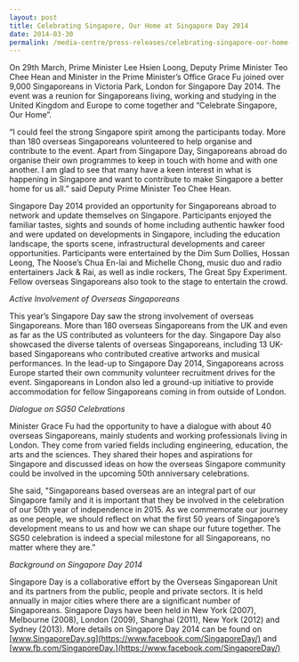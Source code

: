 ```yaml
---
layout: post
title: Celebrating Singapore, Our Home at Singapore Day 2014
date: 2014-03-30
permalink: /media-centre/press-releases/celebrating-singapore-our-home-at-singapore-day-2014
---
```

On 29th March, Prime Minister Lee Hsien Loong, Deputy Prime Minister Teo Chee Hean and Minister in the Prime Minister’s Office Grace Fu joined over 9,000 Singaporeans in Victoria Park, London for Singapore Day 2014. The event was a reunion for Singaporeans living, working and studying in the United Kingdom and Europe to come together and “Celebrate Singapore, Our Home”.

“I could feel the strong Singapore spirit among the participants today. More than 180 overseas Singaporeans volunteered to help organise and contribute to the event. Apart from Singapore Day, Singaporeans abroad do organise their own programmes to keep in touch with home and with one another. I am glad to see that many have a keen interest in what is happening in Singapore and want to contribute to make Singapore a better home for us all.” said Deputy Prime Minister Teo Chee Hean.

Singapore Day 2014 provided an opportunity for Singaporeans abroad to network and update themselves on Singapore. Participants enjoyed the familiar tastes, sights and sounds of home including authentic hawker food and were updated on developments in Singapore, including the education landscape, the sports scene, infrastructural developments and career opportunities. Participants were entertained by the Dim Sum Dollies, Hossan Leong, The Noose’s Chua En-lai and Michelle Chong, music duo and radio entertainers Jack & Rai, as well as indie rockers, The Great Spy Experiment. Fellow overseas Singaporeans also took to the stage to entertain the crowd.

_Active Involvement of Overseas Singaporeans_

This year’s Singapore Day saw the strong involvement of overseas Singaporeans. More than 180 overseas Singaporeans from the UK and even as far as the US contributed as volunteers for the day. Singapore Day also showcased the diverse talents of overseas Singaporeans, including 13 UK-based Singaporeans who contributed creative artworks and musical performances. In the lead-up to Singapore Day 2014, Singaporeans across Europe started their own community volunteer recruitment drives for the event. Singaporeans in London also led a ground-up initiative to provide accommodation for fellow Singaporeans coming in from outside of London.

_Dialogue on SG50 Celebrations_

Minister Grace Fu had the opportunity to have a dialogue with about 40 overseas Singaporeans, mainly students and working professionals living in London. They come from varied fields including engineering, education, the arts and the sciences. They shared their hopes and aspirations for Singapore and discussed ideas on how the overseas Singapore community could be involved in the upcoming 50th anniversary celebrations.

She said, "Singaporeans based overseas are an integral part of our Singapore family and it is important that they be involved in the celebration of our 50th year of independence in 2015. As we commemorate our journey as one people, we should reflect on what the first 50 years of Singapore’s development means to us and how we can shape our future together. The SG50 celebration is indeed a special milestone for all Singaporeans, no matter where they are.”

_Background on Singapore Day 2014_

Singapore Day is a collaborative effort by the Overseas Singaporean Unit and its partners from the public, people and private sectors. It is held annually in major cities where there are a significant number of Singaporeans. Singapore Days have been held in New York (2007), Melbourne (2008), London (2009), Shanghai (2011), New York (2012) and Sydney (2013). More details on Singapore Day 2014 can be found on [www.SingaporeDay.sg](https://www.facebook.com/SingaporeDay/) and [www.fb.com/SingaporeDay.](https://www.facebook.com/SingaporeDay/)